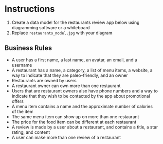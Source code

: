 # Instructions

1. Create a data model for the restaurants review app below using diagramming software or a whiteboard
1. Replace `restaurants_model.jpg` with your diagram

## Business Rules

* A user has a first name, a last name, an avatar, an email, and a username
* A restaurant has a name, a category, a list of menu items, a website, a way to indicate that they are paleo-friendly, and an owner
* Restaurants are owned by users
* A restaurant owner can own more than one restaurant
* Users that are restaurant owners also have phone numbers and a way to indicate that they wish to be contacted by the app about promotional offers
* A menu item contains a name and the approximate number of calories of the item
* The same menu item can show up on more than one restaurant
* The price for the food item can be different at each restaurant
* A review is made by a user about a restaurant, and contains a title, a star rating, and content
* A user can make more than one review of a restaurant
